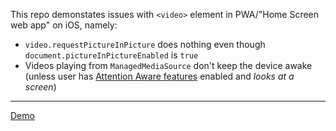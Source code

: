This repo demonstates issues with `<video>` element in PWA/"Home Screen web app" on iOS, namely:

- `video.requestPictureInPicture` does nothing even though `document.pictureInPictureEnabled` is `true`
- Videos playing from `ManagedMediaSource` don't keep the device awake (unless user has [Attention Aware features](https://support.apple.com/en-us/102216) enabled and _looks at a screen_)

---

[Demo](https://anton.codes/ios-pwa-video-issues/)
